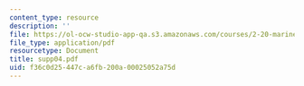 ```yaml
---
content_type: resource
description: ''
file: https://ol-ocw-studio-app-qa.s3.amazonaws.com/courses/2-20-marine-hydrodynamics-13-021-spring-2005/f36c0d25447ca6fb200a00025052a75d_supp04.pdf
file_type: application/pdf
resourcetype: Document
title: supp04.pdf
uid: f36c0d25-447c-a6fb-200a-00025052a75d
---
```

